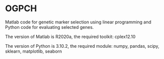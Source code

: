 # OGPCH

Matlab code for genetic marker selection using linear programming and Python code for evaluating selected genes.

The version of Matlab is R2020a, the required toolkit: cplex12.10





The version of Python is 3.10.2, the required module: numpy, pandas, scipy, sklearn, matplotlib, seaborn
